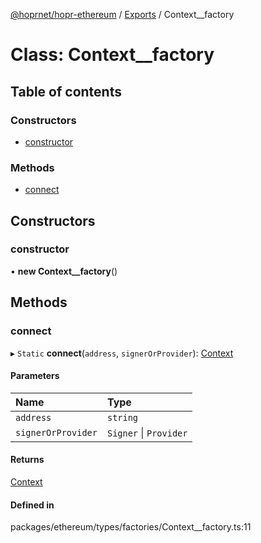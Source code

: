 [@hoprnet/hopr-ethereum](../README.md) / [Exports](../modules.md) / Context__factory

# Class: Context\_\_factory

## Table of contents

### Constructors

- [constructor](context__factory.md#constructor)

### Methods

- [connect](context__factory.md#connect)

## Constructors

### constructor

• **new Context__factory**()

## Methods

### connect

▸ `Static` **connect**(`address`, `signerOrProvider`): [Context](context.md)

#### Parameters

| Name | Type |
| :------ | :------ |
| `address` | `string` |
| `signerOrProvider` | `Signer` \| `Provider` |

#### Returns

[Context](context.md)

#### Defined in

packages/ethereum/types/factories/Context__factory.ts:11
